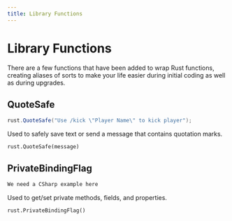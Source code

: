 ```yaml
---
title: Library Functions
---
```


# Library Functions

There are a few functions that have been added to wrap Rust functions, creating aliases of sorts to make your life easier during initial coding as well as during upgrades.

## QuoteSafe

``` csharp
rust.QuoteSafe("Use /kick \"Player Name\" to kick player");
```

Used to safely save text or send a message that contains quotation marks.

`rust.QuoteSafe(message)`

## PrivateBindingFlag

``` csharp
We need a CSharp example here
```

Used to get/set private methods, fields, and properties.

`rust.PrivateBindingFlag()`
